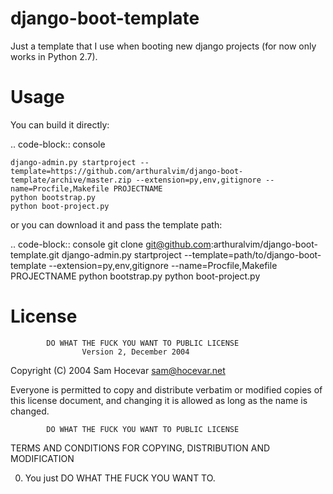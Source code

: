 django-boot-template
====================

Just a template that I use when booting new django projects (for now only works in Python 2.7).


Usage
=====

You can build it directly:

.. code-block:: console

    django-admin.py startproject --template=https://github.com/arthuralvim/django-boot-template/archive/master.zip --extension=py,env,gitignore --name=Procfile,Makefile PROJECTNAME
    python bootstrap.py
    python boot-project.py

or you can download it and pass the template path:

.. code-block:: console
    git clone git@github.com:arthuralvim/django-boot-template.git
    django-admin.py startproject --template=path/to/django-boot-template --extension=py,env,gitignore --name=Procfile,Makefile PROJECTNAME
    python bootstrap.py
    python boot-project.py

License
=====

            DO WHAT THE FUCK YOU WANT TO PUBLIC LICENSE
                    Version 2, December 2004

 Copyright (C) 2004 Sam Hocevar <sam@hocevar.net>

 Everyone is permitted to copy and distribute verbatim or modified
 copies of this license document, and changing it is allowed as long
 as the name is changed.

            DO WHAT THE FUCK YOU WANT TO PUBLIC LICENSE
   TERMS AND CONDITIONS FOR COPYING, DISTRIBUTION AND MODIFICATION

  0. You just DO WHAT THE FUCK YOU WANT TO.
